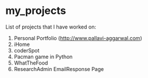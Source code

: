 # my_projects
 List of projects that I have worked on:
 
 1. Personal Portfolio (http://www.pallavi-aggarwal.com)
 2. iHome 
 3. coderSpot
 4. Pacman game in Python
 5. WhatTheFood 
 6. ResearchAdmin EmailResponse Page
 
